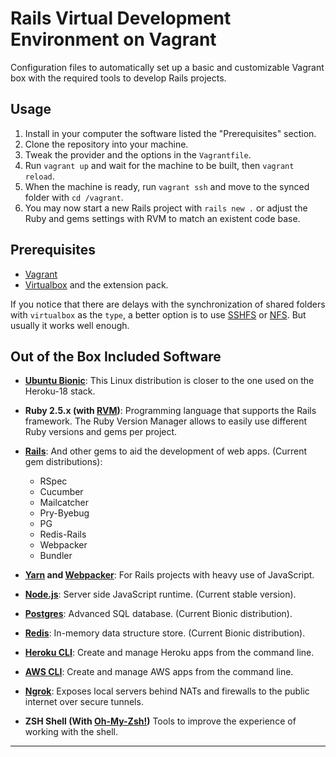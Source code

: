 
# Rails Virtual Development Environment on Vagrant

Configuration files to automatically set up a basic and customizable Vagrant box with the required tools to develop Rails projects.


## Usage

1. Install in your computer the software listed the "Prerequisites" section.
2. Clone the repository into your machine.
3. Tweak the provider and the options in the `Vagrantfile`.
4. Run `vagrant up` and wait for the machine to be built, then `vagrant reload`.
5. When the machine is ready, run `vagrant ssh` and move to the synced folder with `cd /vagrant`.
6. You may now start a new Rails project with `rails new .` or adjust the Ruby and gems settings with RVM to match an existent code base.


## Prerequisites

* [Vagrant][0]
* [Virtualbox][1] and the extension pack.

If you notice that there are delays with the synchronization of shared folders with `virtualbox` as the `type`, a better option is to use [SSHFS][2] or [NFS][3]. But usually it works well enough.


## Out of the Box Included Software

* **[Ubuntu Bionic][4]**: This Linux distribution is closer to the one used on the Heroku-18 stack.

* **Ruby 2.5.x (with [RVM][5])**: Programming language that supports the Rails framework. The Ruby Version Manager allows to easily use different Ruby versions and gems per project.

* **[Rails][11]**: And other gems to aid the development of web apps. (Current gem distributions):
  - RSpec
  - Cucumber
  - Mailcatcher
  - Pry-Byebug
  - PG
  - Redis-Rails
  - Webpacker
  - Bundler

* **[Yarn][12] and [Webpacker][13]**: For Rails projects with heavy use of JavaScript.

* **[Node.js][6]**: Server side JavaScript runtime. (Current stable version).

* **[Postgres][7]**: Advanced SQL database. (Current Bionic distribution).

* **[Redis][8]**: In-memory data structure store. (Current Bionic distribution).

* **[Heroku CLI][9]**: Create and manage Heroku apps from the command line.

* **[AWS CLI][16]**: Create and manage AWS apps from the command line.

* **[Ngrok][15]**: Exposes local servers behind NATs and firewalls to the public internet over secure tunnels.

* **ZSH Shell (With [Oh-My-Zsh!][14])** Tools to improve the experience of working with the shell.

---
[0]: https://www.vagrantup.com/downloads.html
[1]: https://www.virtualbox.org/wiki/Downloads
[2]: https://fedoramagazine.org/vagrant-sharing-folders-vagrant-sshfs/
[3]: https://www.vagrantup.com/docs/synced-folders/nfs.html
[4]: https://app.vagrantup.com/ubuntu/boxes/bionic64
[5]: https://rvm.io/
[6]: https://nodejs.org/en/
[7]: https://www.postgresql.org/
[8]: https://redis.io/
[9]: https://devcenter.heroku.com/articles/heroku-cli
[10]: https://www.heroku.com/
[11]: https://rubyonrails.org/
[12]: https://yarnpkg.com/
[13]: https://github.com/rails/webpacker
[14]: http://ohmyz.sh/
[15]: https://ngrok.com/
[16]: https://aws.amazon.com/
